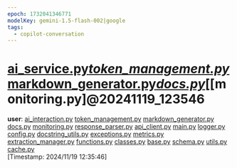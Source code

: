 ```yaml
---
epoch: 1732041346771
modelKey: gemini-1.5-flash-002|google
tags:
  - copilot-conversation
---
```


# [ai_service.py](ai_service.py.md)*[token_management.py](token_management.py.md)*[markdown_generator.py](markdown_generator.py.md)*[docs.py](docs.py.md)*[[monitoring.py]@20241119_123546

**user**: [ai_interaction.py](simple2/ai_interaction.py.md) [token_management.py](simple2/token_management.py.md) [markdown_generator.py](simple2/markdown_generator.py.md) [docs.py](simple2/docs.py.md) [monitoring.py](simple2/monitoring.py.md) [response_parser.py](simple2/response_parser.py.md) [api_client.py](simple2/api_client.py.md) [main.py](simple2/main.py.md) [logger.py](simple2/logger.py.md) [config.py](simple2/config.py.md) [docstring_utils.py](simple2/docstring_utils.py.md) [exceptions.py](exceptions.py.md) [metrics.py](simple2/metrics.py.md) [extraction_manager.py](simple2/extraction_manager.py.md) [functions.py](simple2/functions.py.md) [classes.py](simple2/classes.py.md) [base.py](simple2/base.py.md) [schema.py](simple2/schema.py.md) [utils.py](simple2/utils.py.md) [cache.py](simple2/cache.py.md)  
[Timestamp: 2024/11/19 12:35:46]
